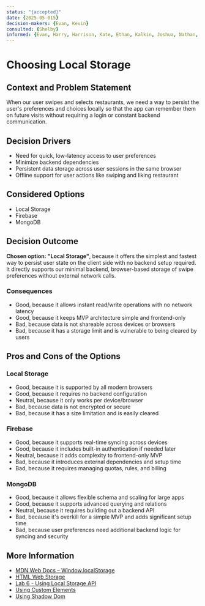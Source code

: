 ```yaml
---
status: "{accepted}"
date: {2025-05-015}
decision-makers: {Evan, Kevin}
consulted: {Shelby}
informed: {Evan, Harry, Harrison, Kate, Ethan, Kalkin, Joshua, Nathan, Joshua, Cass, Yilin, Thomas}
---
```


# Choosing Local Storage

## Context and Problem Statement

When our user swipes and selects restaurants, we need a way to persist the user's preferences and choices locally so that the app can remember them on future visits without requiring a login or constant backend communication.

<!-- This is an optional element. Feel free to remove. -->
## Decision Drivers

* Need for quick, low-latency access to user preferences  
* Minimize backend dependencies
* Persistent data storage across user sessions in the same browser  
* Offline support for user actions like swiping and liking restaurant

## Considered Options

* Local Storage
* Firebase
* MongoDB


## Decision Outcome

**Chosen option: "Local Storage"**, because it offers the simplest and fastest way to persist user state on the client side with no backend setup required. It directly supports our minimal backend, browser-based storage of swipe preferences without external network calls.

<!-- This is an optional element. Feel free to remove. -->
### Consequences

* Good, because it allows instant read/write operations with no network latency  
* Good, because it keeps MVP architecture simple and frontend-only  
* Bad, because data is not shareable across devices or browsers  
* Bad, because it has a storage limit and is vulnerable to being cleared by users  
  

<!-- This is an optional element. Feel free to remove. -->
## Pros and Cons of the Options

### Local Storage

* Good, because it is supported by all modern browsers  
* Good, because it requires no backend configuration  
* Neutral, because it only works per device/browser  
* Bad, because data is not encrypted or secure  
* Bad, because it has a size limitation and is easily cleared  

### Firebase

* Good, because it supports real-time syncing across devices  
* Good, because it includes built-in authentication if needed later  
* Neutral, because it adds complexity to frontend-only MVP  
* Bad, because it introduces external dependencies and setup time  
* Bad, because it requires managing quotas, rules, and billing  

### MongoDB

* Good, because it allows flexible schema and scaling for large apps  
* Good, because it supports advanced querying and relations  
* Neutral, because it requires building out a backend API  
* Bad, because it's overkill for a simple MVP and adds significant setup time  
* Bad, because user preferences need additional backend logic for syncing and security 

<!-- This is an optional element. Feel free to remove. -->
## More Information

* [MDN Web Docs – Window.localStorage](https://developer.mozilla.org/en-US/docs/Web/API/Window/localStorage)   
* [HTML Web Storage](https://www.w3schools.com/html/html5_webstorage.asp)
* [Lab 6 - Using Local Storage API](https://canvas.ucsd.edu/courses/64571/assignments/952040)
* [Using Custom Elements](https://developer.mozilla.org/en-US/docs/Web/Web_Components/Using_custom_elementsLinks)
* [Using Shadow Dom](https://developer.mozilla.org/en-US/docs/Web/Web_Components/Using_shadow_DOMLinks)